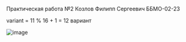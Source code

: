 Практическая работа №2
Козлов Филипп Сергеевич ББМО-02-23

variant = 11 % 16 + 1 = 12 вариант

![image](https://github.com/user-attachments/assets/0db6f168-bb3d-49b2-b6bd-0c57dccd01dc)
